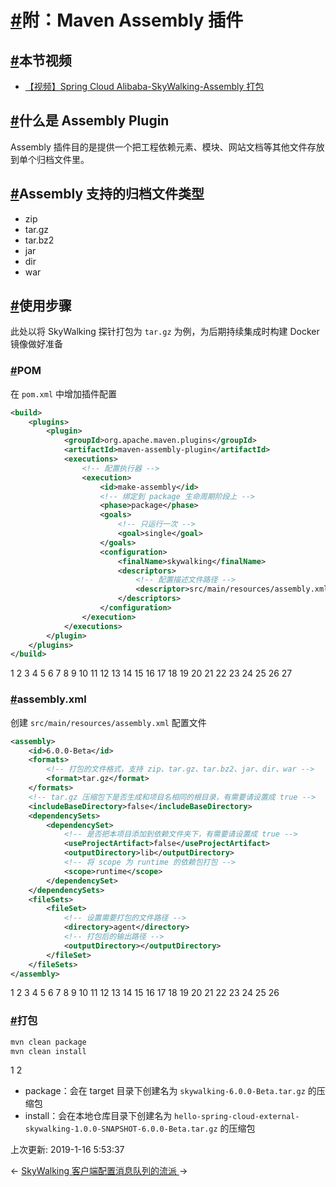# [#](https://funtl.com/zh/spring-cloud-alibaba/附：Maven-Assembly-插件.html#附：maven-assembly-插件)附：Maven Assembly 插件

## [#](https://funtl.com/zh/spring-cloud-alibaba/附：Maven-Assembly-插件.html#本节视频)本节视频

- [【视频】Spring Cloud Alibaba-SkyWalking-Assembly 打包](https://www.bilibili.com/video/av40798002/)

## [#](https://funtl.com/zh/spring-cloud-alibaba/附：Maven-Assembly-插件.html#什么是-assembly-plugin)什么是 Assembly Plugin

Assembly 插件目的是提供一个把工程依赖元素、模块、网站文档等其他文件存放到单个归档文件里。

## [#](https://funtl.com/zh/spring-cloud-alibaba/附：Maven-Assembly-插件.html#assembly-支持的归档文件类型)Assembly 支持的归档文件类型

- zip
- tar.gz
- tar.bz2
- jar
- dir
- war

## [#](https://funtl.com/zh/spring-cloud-alibaba/附：Maven-Assembly-插件.html#使用步骤)使用步骤

此处以将 SkyWalking 探针打包为 `tar.gz` 为例，为后期持续集成时构建 Docker 镜像做好准备

### [#](https://funtl.com/zh/spring-cloud-alibaba/附：Maven-Assembly-插件.html#pom)POM

在 `pom.xml` 中增加插件配置

```xml
<build>
    <plugins>
        <plugin>
            <groupId>org.apache.maven.plugins</groupId>
            <artifactId>maven-assembly-plugin</artifactId>
            <executions>
                <!-- 配置执行器 -->
                <execution>
                    <id>make-assembly</id>
                    <!-- 绑定到 package 生命周期阶段上 -->
                    <phase>package</phase>
                    <goals>
                        <!-- 只运行一次 -->
                        <goal>single</goal>
                    </goals>
                    <configuration>
                        <finalName>skywalking</finalName>
                        <descriptors>
                            <!-- 配置描述文件路径 -->
                            <descriptor>src/main/resources/assembly.xml</descriptor>
                        </descriptors>
                    </configuration>
                </execution>
            </executions>
        </plugin>
    </plugins>
</build>
```

1
2
3
4
5
6
7
8
9
10
11
12
13
14
15
16
17
18
19
20
21
22
23
24
25
26
27

### [#](https://funtl.com/zh/spring-cloud-alibaba/附：Maven-Assembly-插件.html#assembly-xml)assembly.xml

创建 `src/main/resources/assembly.xml` 配置文件

```xml
<assembly>
    <id>6.0.0-Beta</id>
    <formats>
        <!-- 打包的文件格式，支持 zip、tar.gz、tar.bz2、jar、dir、war -->
        <format>tar.gz</format>
    </formats>
    <!-- tar.gz 压缩包下是否生成和项目名相同的根目录，有需要请设置成 true -->
    <includeBaseDirectory>false</includeBaseDirectory>
    <dependencySets>
        <dependencySet>
            <!-- 是否把本项目添加到依赖文件夹下，有需要请设置成 true -->
            <useProjectArtifact>false</useProjectArtifact>
            <outputDirectory>lib</outputDirectory>
            <!-- 将 scope 为 runtime 的依赖包打包 -->
            <scope>runtime</scope>
        </dependencySet>
    </dependencySets>
    <fileSets>
        <fileSet>
            <!-- 设置需要打包的文件路径 -->
            <directory>agent</directory>
            <!-- 打包后的输出路径 -->
            <outputDirectory></outputDirectory>
        </fileSet>
    </fileSets>
</assembly>
```

1
2
3
4
5
6
7
8
9
10
11
12
13
14
15
16
17
18
19
20
21
22
23
24
25
26

### [#](https://funtl.com/zh/spring-cloud-alibaba/附：Maven-Assembly-插件.html#打包)打包

```bash
mvn clean package
mvn clean install
```

1
2

- package：会在 target 目录下创建名为 `skywalking-6.0.0-Beta.tar.gz` 的压缩包
- install：会在本地仓库目录下创建名为 `hello-spring-cloud-external-skywalking-1.0.0-SNAPSHOT-6.0.0-Beta.tar.gz` 的压缩包

上次更新: 2019-1-16 5:53:37

← [SkyWalking 客户端配置](https://funtl.com/zh/spring-cloud-alibaba/SkyWalking-客户端配置.html)[消息队列的流派 ](https://funtl.com/zh/spring-cloud-alibaba/消息队列的流派.html)→